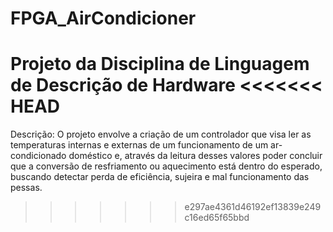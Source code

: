# FPGA_AirCondicioner
Projeto da Disciplina de Linguagem de Descrição de Hardware
<<<<<<< HEAD
=======

Descrição:
  O projeto envolve a criação de um controlador que visa ler as temperaturas internas e externas de um funcionamento de um ar-condicionado doméstico e, através da leitura desses valores poder concluir que a conversão de resfriamento ou aquecimento está dentro do esperado, buscando detectar perda de eficiência, sujeira e mal funcionamento das pessas.
>>>>>>> e297ae4361d46192ef13839e249c16ed65f65bbd
